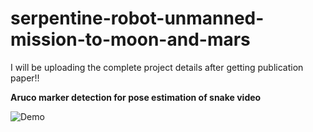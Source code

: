 # serpentine-robot-unmanned-mission-to-moon-and-mars
I will be uploading the complete project details after getting publication paper!!

**Aruco marker detection for pose estimation of snake video**

![Demo](https://github.com/mahi361/serpentine-robot-unmanned-mission-to-moon-and-mars/blob/main/Aruco_marker/cam%201final_gif_aruco.gif)

